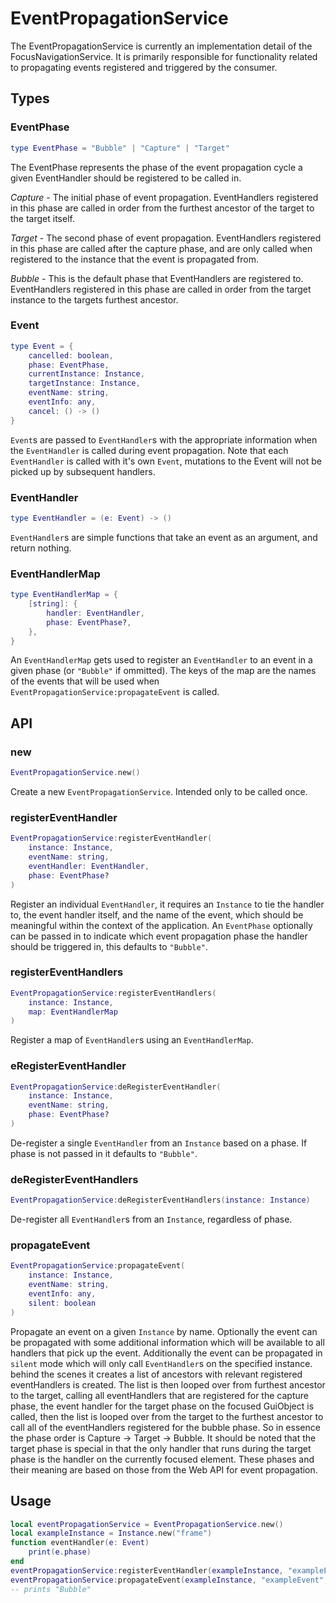 # EventPropagationService

The EventPropagationService is currently an implementation detail of the FocusNavigationService. It is primarily responsible for functionality related to propagating events registered and triggered by the consumer.

## Types

### EventPhase
```lua
type EventPhase = "Bubble" | "Capture" | "Target"
```
The EventPhase represents the phase of the event propagation cycle a given EventHandler should be registered to be called in.

*Capture* - The initial phase of event propagation. EventHandlers registered in this phase are called in order from the furthest ancestor of the target to the target itself.

*Target* - The second phase of event propagation. EventHandlers registered in this phase are called after the capture phase, and are only called when registered to the instance that the event is propagated from.

*Bubble* - This is the default phase that EventHandlers are registered to. EventHandlers registered in this phase are called in order from the target instance to the targets furthest ancestor.


### Event
```lua
type Event = {
    cancelled: boolean,
    phase: EventPhase,
    currentInstance: Instance,
    targetInstance: Instance,
    eventName: string,
    eventInfo: any,
    cancel: () -> ()
}
```
`Event`s are passed to `EventHandler`s with the appropriate information when the `EventHandler` is called during event propagation. Note that each `EventHandler` is called with it's own `Event`, mutations to the Event will not be picked up by subsequent handlers.

### EventHandler
```lua
type EventHandler = (e: Event) -> ()
```
`EventHandler`s are simple functions that take an event as an argument, and return nothing.

### EventHandlerMap
```lua
type EventHandlerMap = {
	[string]: {
		handler: EventHandler,
		phase: EventPhase?,
	},
}
```
An `EventHandlerMap` gets used to register an `EventHandler` to an event in a given phase (or `"Bubble"` if ommitted). The keys of the map are the names of the events that will be used when `EventPropagationService:propagateEvent` is called.

## API

### new

```lua
EventPropagationService.new()
```
Create a new `EventPropagationService`. Intended only to be called once.

### registerEventHandler

```lua
EventPropagationService:registerEventHandler(
    instance: Instance,
    eventName: string,
    eventHandler: EventHandler,
    phase: EventPhase?
)
```
Register an individual `EventHandler`, it requires an `Instance` to tie the handler to, the event handler itself, and the name of the event, which should be meaningful within the context of the application. An `EventPhase` optionally can be passed in to indicate which event propagation phase the handler should be triggered in, this defaults to `"Bubble"`.

### registerEventHandlers

```lua
EventPropagationService:registerEventHandlers(
    instance: Instance,
    map: EventHandlerMap
)
```
Register a map of `EventHandler`s using an `EventHandlerMap`.

### eRegisterEventHandler
```lua
EventPropagationService:deRegisterEventHandler(
    instance: Instance,
    eventName: string,
    phase: EventPhase?
)
```
De-register a single `EventHandler` from an `Instance` based on a phase. If phase is not passed in it defaults to `"Bubble"`.

### deRegisterEventHandlers
```lua
EventPropagationService:deRegisterEventHandlers(instance: Instance)
```
De-register all `EventHandler`s from an `Instance`, regardless of phase.

### propagateEvent
```lua
EventPropagationService:propagateEvent(
    instance: Instance,
    eventName: string,
    eventInfo: any,
    silent: boolean
)
```
Propagate an event on a given `Instance` by name. Optionally the event can be propagated with some additional information which will be available to all handlers that pick up the event. Additionally the event can be propagated in `silent` mode which will only call `EventHandler`s on the specified instance. behind the scenes it creates a list of ancestors with relevant registered eventHandlers is created. The list is then looped over from furthest ancestor to the target, calling all eventHandlers that are registered for the capture phase, the event handler for the target phase on the focused GuiObject is called, then the list is looped over from the target to the furthest ancestor to call all of the eventHandlers registered for the bubble phase. So in essence the phase order is Capture → Target → Bubble. It should be noted that the target phase is special in that the only handler that runs during the target phase is the handler on the currently focused element. These phases and their meaning are based on those from the Web API for event propagation.

## Usage
```lua
local eventPropagationService = EventPropagationService.new()
local exampleInstance = Instance.new("frame")
function eventHandler(e: Event)
    print(e.phase)
end
eventPropagationService:registerEventHandler(exampleInstance, "exampleEvent", eventHandler)
eventPropagationService:propagateEvent(exampleInstance, "exampleEvent", nil, false)
-- prints "Bubble"
```